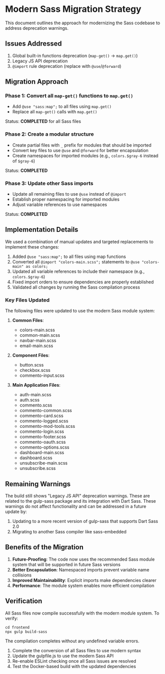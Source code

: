 # Modern Sass Migration Strategy

This document outlines the approach for modernizing the Sass codebase to address deprecation warnings.

## Issues Addressed

1. Global built-in functions deprecation (`map-get()` → `map.get()`)
2. Legacy JS API deprecation
3. `@import` rule deprecation (replace with `@use`/`@forward`)

## Migration Approach

### Phase 1: Convert all `map-get()` functions to `map.get()`

- Add `@use "sass:map";` to all files using `map.get()`
- Replace all `map-get()` calls with `map.get()`

Status: **COMPLETED** for all Sass files

### Phase 2: Create a modular structure

- Create partial files with `_` prefix for modules that should be imported
- Convert key files to use `@use` and `@forward` for better encapsulation
- Create namespaces for imported modules (e.g., `colors.$gray-6` instead of `$gray-6`)

Status: **COMPLETED**

### Phase 3: Update other Sass imports

- Update all remaining files to use `@use` instead of `@import`
- Establish proper namespacing for imported modules
- Adjust variable references to use namespaces

Status: **COMPLETED**

## Implementation Details

We used a combination of manual updates and targeted replacements to implement these changes:

1. Added `@use "sass:map";` to all files using map functions
2. Converted all `@import "colors-main.scss";` statements to `@use "colors-main" as colors;`
3. Updated all variable references to include their namespace (e.g., `colors.$gray-6`)
4. Fixed import orders to ensure dependencies are properly established
5. Validated all changes by running the Sass compilation process

### Key Files Updated

The following files were updated to use the modern Sass module system:

1. **Common Files**:
   - colors-main.scss
   - common-main.scss
   - navbar-main.scss
   - email-main.scss

2. **Component Files**:
   - button.scss
   - checkbox.scss
   - commento-input.scss

3. **Main Application Files**:
   - auth-main.scss
   - auth.scss
   - commento.scss
   - commento-common.scss
   - commento-card.scss
   - commento-logged.scss
   - commento-mod-tools.scss
   - commento-login.scss
   - commento-footer.scss
   - commento-oauth.scss
   - commento-options.scss
   - dashboard-main.scss
   - dashboard.scss
   - unsubscribe-main.scss
   - unsubscribe.scss

## Remaining Warnings

The build still shows "Legacy JS API" deprecation warnings. These are related to the gulp-sass package and its integration with Dart Sass. These warnings do not affect functionality and can be addressed in a future update by:

1. Updating to a more recent version of gulp-sass that supports Dart Sass 2.0
2. Migrating to another Sass compiler like sass-embedded

## Benefits of the Migration

1. **Future-Proofing**: The code now uses the recommended Sass module system that will be supported in future Sass versions
2. **Better Encapsulation**: Namespaced imports prevent variable name collisions
3. **Improved Maintainability**: Explicit imports make dependencies clearer
4. **Performance**: The module system enables more efficient compilation

## Verification

All Sass files now compile successfully with the modern module system. To verify:

```
cd frontend
npx gulp build-sass
```

The compilation completes without any undefined variable errors.

1. Complete the conversion of all Sass files to use modern syntax
2. Update the gulpfile.js to use the modern Sass API
3. Re-enable ESLint checking once all Sass issues are resolved
4. Test the Docker-based build with the updated dependencies
